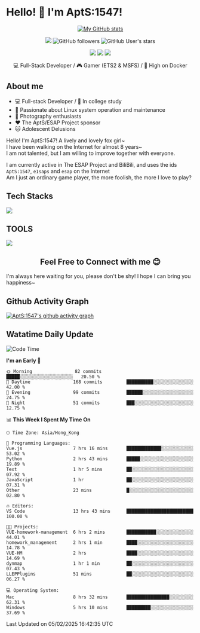 # Hello! 👋 I'm AptS:1547! 

<div align="center">

 [![My GitHub stats](https://github-readme-stats.vercel.app/api?username=AptS-1547&show_icons=true&theme=transparent)](https://github.com/AptS-1547)

 ![](https://komarev.com/ghpvc/?username=AptS-1547&color=blue&style=flat-square)
 ![GitHub followers](https://img.shields.io/github/followers/AptS-1547?style=flat-square)
 ![GitHub User's stars](https://img.shields.io/github/stars/AptS-1547?style=flat-square)
 
 [![](https://img.shields.io/badge/website-4493f8?style=for-the-badge&logo=About.me&logoColor=white)](https://esaps.net/)
 [![](https://img.shields.io/badge/RSS-4493f8?style=for-the-badge&logo=rss&logoColor=white)](https://esaps.net/feed/)
 [![](https://img.shields.io/badge/Gmail-4493f8?style=for-the-badge&logo=gmail&logoColor=white)](mailto:apts-1547@esaps.net)

 💻 Full-Stack Developer / 🎮 Gamer (ETS2 & MSFS) / 🐋 High on Docker

</div>

## About me

- 💻 Full-stack Developer / 🏫 In college study
- 📶 Passionate about Linux system operation and maintenance
- 📸 Photography enthusiasts
- ❤ The AptS/ESAP Project sponsor
- 🐱 Adolescent Delusions

Hello! I'm AptS:1547! A lively and lovely fox girl~  
I have been walking on the Internet for almost 8 years~  
I am not talented, but I am willing to improve together with everyone.  

I am currently active in The ESAP Project and BiliBili, and uses the ids `AptS:1547`, `e1saps` and `esap` on the Internet  
Am I just an ordinary game player, the more foolish, the more I love to play?  

## Tech Stacks
<a href="https://skillicons.dev">
  <img src="https://skillicons.dev/icons?i=py,arduino,php,html,css,javascript,typescript,bash,java,kotlin,vue,go,nodejs,cpp,rust,tailwind" />
</a>
   
## TOOLS

<a href="https://skillicons.dev">
  <img src="https://skillicons.dev/icons?i=ae,pr,ps,au,blender,visualstudio,vscode,androidstudio,idea,anaconda,gradle,maven,npm,vite,yarn,cloudflare,docker,git,github,githubactions,jenkins,nginx,workers,wordpress,sentry,grafana,prometheus,postgres,mysql,mongodb,redis" />
</a>

## <div align="center"> Feel Free to Connect with me 😊 </div>

I'm always here waiting for you, please don't be shy! I hope I can bring you happiness~

## Github Activity Graph

[![AptS:1547's github activity graph](https://github-readme-activity-graph.vercel.app/graph?username=AptS-1547&theme=react-dark)](https://github.com/AptS-1547)

## Watatime Daily Update

<!--START_SECTION:waka-->
![Code Time](http://img.shields.io/badge/Code%20Time-208%20hrs%2031%20mins-blue)

**I'm an Early 🐤** 

```text
🌞 Morning                82 commits          █████░░░░░░░░░░░░░░░░░░░░   20.50 % 
🌆 Daytime                168 commits         ██████████░░░░░░░░░░░░░░░   42.00 % 
🌃 Evening                99 commits          ██████░░░░░░░░░░░░░░░░░░░   24.75 % 
🌙 Night                  51 commits          ███░░░░░░░░░░░░░░░░░░░░░░   12.75 % 
```


📊 **This Week I Spent My Time On** 

```text
🕑︎ Time Zone: Asia/Hong_Kong

💬 Programming Languages: 
Vue.js                   7 hrs 16 mins       █████████████░░░░░░░░░░░░   53.02 % 
Python                   2 hrs 43 mins       █████░░░░░░░░░░░░░░░░░░░░   19.89 % 
Text                     1 hr 5 mins         ██░░░░░░░░░░░░░░░░░░░░░░░   07.92 % 
JavaScript               1 hr                ██░░░░░░░░░░░░░░░░░░░░░░░   07.31 % 
Other                    23 mins             █░░░░░░░░░░░░░░░░░░░░░░░░   02.80 % 

🔥 Editors: 
VS Code                  13 hrs 43 mins      █████████████████████████   100.00 % 

🐱‍💻 Projects: 
VUE-homework-management  6 hrs 2 mins        ███████████░░░░░░░░░░░░░░   44.01 % 
homework_management      2 hrs 1 min         ████░░░░░░░░░░░░░░░░░░░░░   14.78 % 
VUE-HM                   2 hrs               ████░░░░░░░░░░░░░░░░░░░░░   14.69 % 
dynmap                   1 hr 1 min          ██░░░░░░░░░░░░░░░░░░░░░░░   07.43 % 
LLEPPlugins              51 mins             ██░░░░░░░░░░░░░░░░░░░░░░░   06.27 % 

💻 Operating System: 
Mac                      8 hrs 32 mins       ████████████████░░░░░░░░░   62.31 % 
Windows                  5 hrs 10 mins       █████████░░░░░░░░░░░░░░░░   37.69 % 
```


 Last Updated on 05/02/2025 16:42:35 UTC
<!--END_SECTION:waka-->
